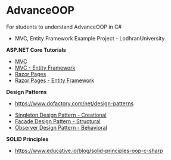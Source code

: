 # AdvanceOOP
 For students to understand AdvanceOOP in C#

- MVC, Entity Framework Example Project - LodhranUniversity

**ASP.NET Core Tutorials**
* [MVC](https://docs.microsoft.com/en-us/aspnet/core/tutorials/first-mvc-app/start-mvc?view=aspnetcore-6.0&tabs=visual-studio)
* [MVC - Entity Framework](https://docs.microsoft.com/en-us/aspnet/core/data/ef-mvc/?view=aspnetcore-6.0)
* [Razor Pages](https://docs.microsoft.com/en-us/aspnet/core/tutorials/razor-pages/?view=aspnetcore-6.0)
* [Razor Pages - Entity Framework](https://docs.microsoft.com/en-us/aspnet/core/data/ef-rp/intro?view=aspnetcore-6.0&tabs=visual-studio)

**Design Patterns**
- https://www.dofactory.com/net/design-patterns
* [Singleton Design Pattern - Creational](https://www.dofactory.com/net/singleton-design-pattern)
* [Facade Design Pattern - Structural](https://www.dofactory.com/net/facade-design-pattern)
* [Observer Design Pattern - Behavioral](https://www.dofactory.com/net/observer-design-pattern)

**SOLID Principles**
- https://www.educative.io/blog/solid-principles-oop-c-sharp

